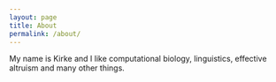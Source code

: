 ```yaml
---
layout: page
title: About
permalink: /about/
---
```


My name is Kirke and I like computational biology, linguistics, effective altruism and many other things. 

